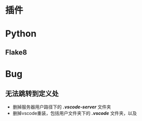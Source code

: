 # 插件

# Python

## Flake8

# Bug

## 无法跳转到定义处
* 删掉服务器用户路径下的 ***.vscode-server*** 文件夹
* 删掉vscode重装，包括用户文件夹下的 ***.vscode*** 文件夹，以及


